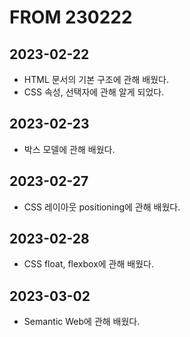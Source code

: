 # FROM 230222
## 2023-02-22
- HTML 문서의 기본 구조에 관해 배웠다.
- CSS 속성, 선택자에 관해 알게 되었다.

## 2023-02-23
- 박스 모델에 관해 배웠다.

## 2023-02-27
- CSS 레이아웃 positioning에 관해 배웠다.

## 2023-02-28
- CSS float, flexbox에 관해 배웠다.

## 2023-03-02
- Semantic Web에 관해 배웠다.